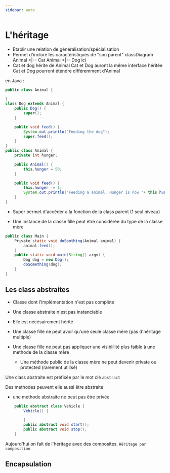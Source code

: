 ```yaml
---
sidebar: auto
---
```


# L'héritage

- Etablir une relation de généralisation/spécialisation
- Permet d'inclure les caractéristiques de "son parent"
  <mermaid>
  classDiagram
  Animal <|-- Cat
  Animal <|-- Dog
  </mermaid>
  ici
- Cat et dog hérite de Animal
  Cat et Dog auront la même interface héritée
  Cat et Dog pourront étendre différemment d'Animal

en Java :

```JAVA
public class Animal {

}
class Dog extends Animal {
    public Dog() {
        super();
    }

    public void feed() {
        System.out.println("Feeding the dog");
        super.feed();
    }
}
public class Animal {
    private int hunger;

    public Animal() {
        this.hunger = 50;
    }

    public void feed() {
        this.hunger -= 1;
        System.out.println("Feeding a animal. Hunger is now "+ this.hunger);
    }
}
```

- Super permet d'accèder a la fonction de la class parent (1 seul niveau)

- Une instance de la classe fille peut être considérée du type de la classe mère

```JAVA
public class Main {
    Private static void doSomthing(Animal animal) {
        animal.feed();
    }
    public static void main(String[] argv) {
        Dog dog = new Dog();
        doSomething(dog);
    }
}
```

## Les class abstraites

- Classe dont l'implémentation n'est pas complète

- Une classe abstraite n'est pas instanciable

- Elle est nécésairement hérité

- Une classe fille ne peut avoir qu'une seule classe mère (pas d'héritage multiple)

- Une classe fille ne peut pas appliquer une visiblilité plus faible à une methode de la classe mère
  - Une méthode public de la classe mère ne peut devenir private ou protected (rarement utilisé)

Une class abstraite est préfixée par le mot clé `abstract`

Des methodes peuvent elle aussi être abstraite

- une methode abstraite ne peut pas être privée

```JAVA
    public abstract class Vehicle {
        Vehicle() {

        }
        public abstract void start();
        public abstract void stop();
    }
```

Aujourd'hui on fait de l'héritage avec des composites.
`Héritage par composition`

## Encapsulation
